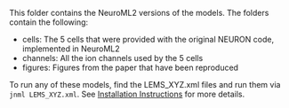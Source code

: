 This folder contains the NeuroML2 versions of the models. The folders contain the following:

- cells: The 5 cells that were provided with the original NEURON code, implemented in NeuroML2
- channels: All the ion channels used by the 5 cells
- figures: Figures from the paper that have been reproduced

To run any of these models, find the LEMS_XYZ.xml files and run them via `jnml LEMS_XYZ.xml`. See [Installation Instructions](..) for more details.
